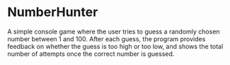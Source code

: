 # NumberHunter
A simple console game where the user tries to guess a randomly chosen number between 1 and 100. After each guess, the program provides feedback on whether the guess is too high or too low, and shows the total number of attempts once the correct number is guessed.
